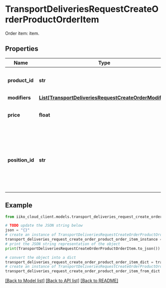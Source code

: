 # TransportDeliveriesRequestCreateOrderProductOrderItem

Order item: item.

## Properties

Name | Type | Description | Notes
------------ | ------------- | ------------- | -------------
**product_id** | **str** | ID of menu item.                Can be obtained by &#x60;/api/1/nomenclature&#x60; operation. | 
**modifiers** | [**List[TransportDeliveriesRequestCreateOrderModifier]**](TransportDeliveriesRequestCreateOrderModifier.md) | Modifiers. | [optional] 
**price** | **float** | Price per item unit. Can be sent different from the price in the base menu. | 
**position_id** | **str** | Unique identifier of the item in the order.  MUST be unique for the whole system. Therefore it must be generated with Guid.NewGuid().  &gt; If sent null, it generates automatically on iikoTransport side. | [optional] 

## Example

```python
from iiko_cloud_client.models.transport_deliveries_request_create_order_product_order_item import TransportDeliveriesRequestCreateOrderProductOrderItem

# TODO update the JSON string below
json = "{}"
# create an instance of TransportDeliveriesRequestCreateOrderProductOrderItem from a JSON string
transport_deliveries_request_create_order_product_order_item_instance = TransportDeliveriesRequestCreateOrderProductOrderItem.from_json(json)
# print the JSON string representation of the object
print(TransportDeliveriesRequestCreateOrderProductOrderItem.to_json())

# convert the object into a dict
transport_deliveries_request_create_order_product_order_item_dict = transport_deliveries_request_create_order_product_order_item_instance.to_dict()
# create an instance of TransportDeliveriesRequestCreateOrderProductOrderItem from a dict
transport_deliveries_request_create_order_product_order_item_from_dict = TransportDeliveriesRequestCreateOrderProductOrderItem.from_dict(transport_deliveries_request_create_order_product_order_item_dict)
```
[[Back to Model list]](../README.md#documentation-for-models) [[Back to API list]](../README.md#documentation-for-api-endpoints) [[Back to README]](../README.md)


